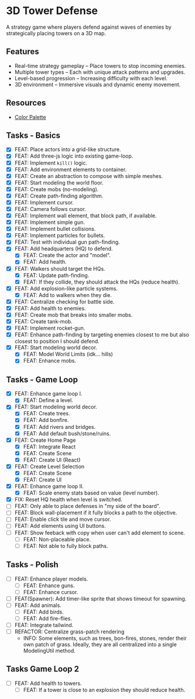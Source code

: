 # 3D Tower Defense

A strategy game where players defend against waves of enemies by strategically placing towers on a 3D map.

## Features

- Real-time strategy gameplay – Place towers to stop incoming enemies.
- Multiple tower types – Each with unique attack patterns and upgrades.
- Level-based progression – Increasing difficulty with each level.
- 3D environment – Immersive visuals and dynamic enemy movement.

## Resources

- [Color Palette](https://lospec.com/palette-list/apollo)

## Tasks - Basics

- [x] FEAT: Place actors into a grid-like structure.
- [x] FEAT: Add three-js logic into existing game-loop.
- [x] FEAT: Implement `kill()` logic.
- [x] FEAT: Add environment elements to container.
- [x] FEAT: Create an abstraction to compose with simple meshes.
- [x] FEAT: Start modeling the world floor.
- [x] FEAT: Create mobs (no-modeling).
- [x] FEAT: Create path-finding algorithm.
- [x] FEAT: Implement cursor.
- [x] FEAT: Camera follows cursor.
- [x] FEAT: Implement wall element, that block path, if available.
- [x] FEAT: Implement simple gun.
- [x] FEAT: Implement bullet collisions.
- [x] FEAT: Implement particles for bullets.
- [x] FEAT: Test with individual gun path-finding.
- [x] FEAT: Add headquarters (HQ) to defend.
  - [x] FEAT: Create the actor and "model".
  - [x] FEAT: Add health.
- [x] FEAT: Walkers should target the HQs.
  - [x] FEAT: Update path-finding.
  - [x] FEAT: If they collide, they should attack the HQs (reduce health).
- [x] FEAT: Add explosion-like particle systems.
  - [x] FEAT: Add to walkers when they die.
- [x] FEAT: Centralize checking for battle side.
- [x] FEAT: Add health to enemies.
- [x] FEAT: Create mob that breaks into smaller mobs.
- [x] FEAT: Create tank-mob.
- [x] FEAT: Implement rocket-gun.
- [x] FEAT: Enhance path-finding by targeting enemies closest to me but also closest to position I should defend.
- [x] FEAT: Start modeling world decor.
  - [x] FEAT: Model World Limits (idk... hills)
  - [x] FEAT: Enhance mobs.

## Tasks - Game Loop

- [x] FEAT: Enhance game loop I.
  - [x] FEAT: Define a level.
- [x] FEAT: Start modeling world decor.
  - [x] FEAT: Create trees.
  - [x] FEAT: Add bonfire.
  - [x] FEAT: Add rivers and bridges.
  - [x] FEAT: Add default bush/stone/ruins.
- [x] FEAT: Create Home Page
  - [x] FEAT: Integrate React
  - [x] FEAT: Create Scene
  - [x] FEAT: Create UI (React)
- [x] FEAT: Create Level Selection
  - [x] FEAT: Create Scene
  - [x] FEAT: Create UI
- [x] FEAT: Enhance game loop II.
  - [x] FEAT: Scale enemy stats based on value (level number).
- [x] FIX: Reset HQ health when level is switched.
- [ ] FEAT: Only able to place defenses in "my side of the board".
- [ ] FEAT: Block wall-placement if it fully blocks a path to the objective.
- [ ] FEAT: Enable click tile and move cursor.
- [ ] FEAT: Add elements using UI buttons.
- [ ] FEAT: Show feeback with copy when user can't add element to scene.
  - [ ] FEAT: Non-placeable place.
  - [ ] FEAT: Not able to fully block paths.

## Tasks - Polish

- [ ] FEAT: Enhance player models.
  - [ ] FEAT: Enhance guns.
  - [ ] FEAT: Enhance cursor.
- [ ] FEAT(Spawner): Add timer-like sprite that shows timeout for spawning.
- [ ] FEAT: Add animals.
  - [ ] FEAT: Add birds.
  - [ ] FEAT: Add fire-flies.
- [ ] FEAT: Integrate tailwind.
- [ ] REFACTOR: Centralize grass-patch rendering
  - INFO: Some elements, such as trees, bon-fires, stones, render their own patch of grass. Ideally, they are all centralized into a single ModelingUtil method.

## Tasks Game Loop 2

- [ ] FEAT: Add health to towers.
  - [ ] FEAT: If a tower is close to an explosion they should reduce health.
